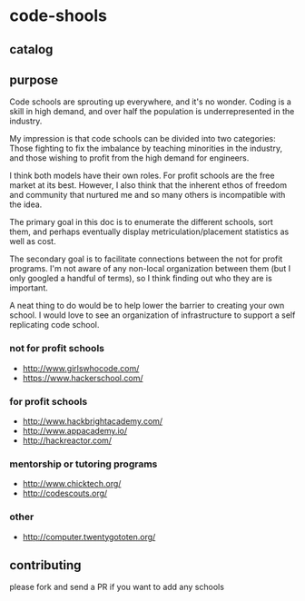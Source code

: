 # code-shools

## catalog


## purpose
Code schools are sprouting up everywhere, and it's no wonder.
Coding is a skill in high demand, and over half the population
is underrepresented in the industry.

My impression is that code schools can be divided into two categories:
Those fighting to fix the imbalance by teaching minorities in the industry,
and those wishing to profit from the high demand for engineers.

I think both models have their own roles. For profit schools are the free market at its best.
However, I also think that the inherent ethos of freedom and community that nurtured me and so many others
is incompatible with the idea.

The primary goal in this doc is to enumerate the different schools, sort them,
and perhaps eventually display metriculation/placement statistics as well as cost.

The secondary goal is to facilitate connections between the not for profit programs. I'm not aware of any
non-local organization between them (but I only googled a handful of terms), so I think finding out who they are
is important.

A neat thing to do would be to help lower the barrier to creating your own school. I would love to see an organization
of infrastructure to support a self replicating code school.

### not for profit schools
* http://www.girlswhocode.com/
* https://www.hackerschool.com/

### for profit schools
* http://www.hackbrightacademy.com/
* http://www.appacademy.io/
* http://hackreactor.com/

### mentorship or tutoring programs
* http://www.chicktech.org/
* http://codescouts.org/

### other
* http://computer.twentygototen.org/


## contributing
please fork and send a PR if you want to add any schools
